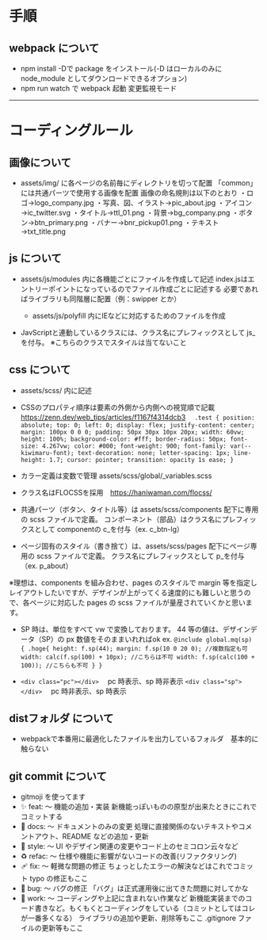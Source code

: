 # 手順

## webpack について

- npm install -Dで package をインストール(-D はローカルのみに node_module としてダウンロードできるオプション)
- npm run watch で webpack 起動 変更監視モード

---

# コーディングルール

## 画像について

- assets/img/ に各ページの名前毎にディレクトリを切って配置
  「common」には共通パーツで使用する画像を配置
  画像の命名規則は以下のとおり
  ・ロゴ→logo_company.jpg
  ・写真、図、イラスト→pic_about.jpg
  ・アイコン→ic_twitter.svg
  ・タイトル→ttl_01.png
  ・背景→bg_company.png
  ・ボタン→btn_primary.png
  ・バナー→bnr_pickup01.png
  ・テキスト→txt_title.png

## js について

- assets/js/modules 内に各機能ごとにファイルを作成して記述
  index.jsはエントリーポイントになっているのでファイル作成ごとに記述する
  必要であればライブラリも同階層に配置（例：swipper とか）

  - assets/js/polyfill 内にIEなどに対応するためのファイルを作成

- JavScriptと連動しているクラスには、クラス名にプレフィックスとして js\_を付与。
  ※こちらのクラスでスタイルは当てないこと

## css について

- assets/scss/ 内に記述

- CSSのプロパティ順序は要素の外側から内側への視覚順で記載
　https://zenn.dev/web_tips/articles/f1167f4314dcb3
　`.test {
  position: absolute;
  top: 0;
  left: 0;
  display: flex;
  justify-content: center;
  margin: 100px 0 0 0;
  padding: 50px 30px 10px 20px;
  width: 60vw;
  height: 100%;
  background-color: #fff;
  border-radius: 50px;
  font-size: 4.267vw;
  color: #000;
  font-weight: 900;
  font-family: var(--kiwimaru-font);
  text-decoration: none;
  letter-spacing: 1px;
  line-height: 1.7;
  cursor: pointer;
  transition: opacity 1s ease;
}`

- カラー定義は変数で管理
  assets/scss/global/\_variables.scss

- クラス名はFLOCSSを採用　https://haniwaman.com/flocss/
- 共通パーツ（ボタン、タイトル等）は assets/scss/components 配下に専用の scss ファイルで定義。
  コンポーネント（部品）はクラス名にプレフィックスとして componentの c\_を付与（ex. c_btn-lg）

- ページ固有のスタイル（書き捨て）は、assets/scss/pages 配下にページ専用の scss ファイルで定義。
  クラス名にプレフィックスとして p\_を付与（ex. p_about）

※理想は、components を組み合わせ、pages のスタイルで margin 等を指定しレイアウトしたいですが、デザインが上がってくる速度的にも難しいと思うので、各ページに対応した pages の scss ファイルが量産されていくかと思います。

- SP 時は、単位をすべて vw で変換しております。
  44 等の値は、デザインデータ（SP）の px 数値をそのままいれればok
  ex.
  `@include global.mq(sp) { .hoge{ height: f.sp(44); margin: f.sp(10 0 20 0); //複数指定も可 width: calc(f.sp(100) + 10px); //こちらは不可 width: f.sp(calc(100 + 100)); //こちらも不可 } }`

- `<div class="pc"></div>`　 pc 時表示、sp 時非表示
  `<div class="sp"></div>`　 pc 時非表示、sp 時表示

## distフォルダ について
- webpackで本番用に最適化したファイルを出力しているフォルダ　基本的に触らない

## git commit について

- gitmoji を使ってます
- ✨ feat: 〜 機能の追加・実装
  新機能っぽいものの原型が出来たときにこれでコミットする
- 📝 docs: 〜 ドキュメントのみの変更
  処理に直接関係のないテキストやコメントアウト、README などの追加・更新
- 🎨 style: 〜 UI やデザイン関連の変更やコード上のセミコロン云々など
- ♻️ refac: 〜 仕様や機能に影響がないコードの改善(リファクタリング)
- 🩹 fix: 〜 軽微な問題の修正
  ちょっとしたエラーの解決などはこれでコミット
  typo の修正もここ
- 🐛 bug: 〜 バグの修正
  「バグ」は正式運用後に出てきた問題に対してかな
- 🚧 work: 〜 コーディングや上記に含まれない作業など
  新機能実装までのコード書きなど。もくもくとコーディングをしている（コミットとしてはコレが一番多くなる）
  ライブラリの追加や更新、削除等もここ
  .gitignore ファイルの更新等もここ

